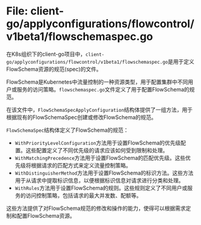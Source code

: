 # File: client-go/applyconfigurations/flowcontrol/v1beta1/flowschemaspec.go

在K8s组织下的client-go项目中，`client-go/applyconfigurations/flowcontrol/v1beta1/flowschemaspec.go`是用于定义FlowSchema资源的规范(spec)的文件。

FlowSchema是Kubernetes中流量控制的一种资源类型，用于配置集群中不同用户或服务的访问策略。`flowschemaspec.go`文件定义了用于配置FlowSchema的规范。

在该文件中，`FlowSchemaSpecApplyConfiguration`结构体提供了一组方法，用于根据现有的FlowSchemaSpec创建或修改FlowSchema的规范。

`FlowSchemaSpec`结构体定义了FlowSchema的规范：

- `WithPriorityLevelConfiguration`方法用于设置FlowSchema的优先级配置。这些配置定义了不同优先级的请求应该如何受到限制和处理。
- `WithMatchingPrecedence`方法用于设置FlowSchema的匹配优先级。这些优先级将根据请求的匹配方式来定义流量控制策略。
- `WithDistinguisherMethod`方法用于设置FlowSchema的标识方法。这些方法用于从请求中提取标识信息，以便根据标识信息对请求进行分类和处理。
- `WithRules`方法用于设置FlowSchema的规则。这些规则定义了不同用户或服务的访问控制策略，包括请求的最大并发数、配额等。

这些方法提供了对FlowSchema规范的修改和操作的能力，使得可以根据需求定制和配置FlowSchema资源。

